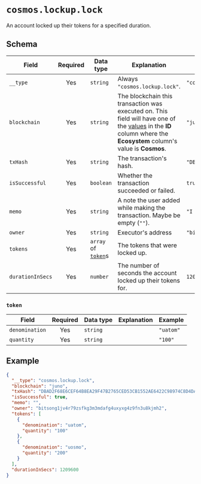 # `cosmos.lockup.lock`

An account locked up their tokens for a specified duration.

## Schema

| Field            | Required | Data type                     | Explanation                                                                                                                                                                                   | Example                                                              |
| ---------------- | :------: | ----------------------------- | --------------------------------------------------------------------------------------------------------------------------------------------------------------------------------------------- | -------------------------------------------------------------------- |
| `__type`         |   Yes    | `string`                      | Always `"cosmos.lockup.lock"`.                                                                                                                                                                | `"cosmos.lockup.lock"`                                               |
| `blockchain`     |   Yes    | `string`                      | The blockchain this transaction was executed on. This field will have one of the [values](../../blockchains.md) in the **ID** column where the **Ecosystem** column's value is **Cosmos**. | `"juno"`                                                             |
| `txHash`         |   Yes    | `string`                      | The transaction's hash.                                                                                                                                                                       | `"DBAD2F68E6CEF64B8EA29F47B2765CED53CB1552AE6422C98974C8D4DA8869F8"` |
| `isSuccessful`   |   Yes    | `boolean`                     | Whether the transaction succeeded or failed.                                                                                                                                                  | `true`                                                               |
| `memo`           |   Yes    | `string`                      | A note the user added while making the transaction. Maybe be empty (`""`).                                                                                                                    | `"I owed you 1.5 ATOM since you paid for lunch."`                    |
| `owner`          |   Yes    | `string`                      | Executor's address                                                                                                                                                                            | `"bitsong1jv4r79zsfkg3m3mdafg4uxyxg4z9fn3u8kjmh2"`                   |
| `tokens`         |   Yes    | `array` of [`token`](#token)s | The tokens that were locked up.                                                                                                                                                               |                                                                      |
| `durationInSecs` |   Yes    | `number`                      | The number of seconds the account locked up their tokens for.                                                                                                                                 | `1209600`                                                            |

### `token`

| Field          | Required | Data type | Explanation | Example   |
| -------------- | :------: | --------- | ----------- | --------- |
| `denomination` |   Yes    | `string`  |             | `"uatom"` |
| `quantity`     |   Yes    | `string`  |             | `"100"`   |

## Example

```json
{
  "__type": "cosmos.lockup.lock",
  "blockchain": "juno",
  "txHash": "DBAD2F68E6CEF64B8EA29F47B2765CED53CB1552AE6422C98974C8D4DA8869F8",
  "isSuccessful": true,
  "memo": "",
  "owner": "bitsong1jv4r79zsfkg3m3mdafg4uxyxg4z9fn3u8kjmh2",
  "tokens": [
    {
      "denomination": "uatom",
      "quantity": "100"
    },
    {
      "denomination": "uosmo",
      "quantity": "200"
    }
  ],
  "durationInSecs": 1209600
}
```
